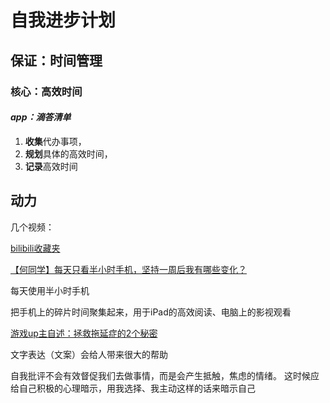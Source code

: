 # 自我进步计划

## 保证：时间管理

### 核心：高效时间

#### ***app：滴答清单***

1. **收集**代办事项，
2. **规划**具体的高效时间，
3. **记录**高效时间

## 动力

几个视频：

[bilibili收藏夹](https://space.bilibili.com/17813457/favlist)

[【何同学】每天只看半小时手机，坚持一周后我有哪些变化？](https://www.bilibili.com/video/av47180907)

每天使用半小时手机

把手机上的碎片时间聚集起来，用于iPad的高效阅读、电脑上的影视观看


[游戏up主自述：拯救拖延症的2个秘密](https://www.bilibili.com/video/av51298591)

文字表达（文案）会给人带来很大的帮助

自我批评不会有效督促我们去做事情，而是会产生抵触，焦虑的情绪。
这时候应给自己积极的心理暗示，用我选择、我主动这样的话来暗示自己
